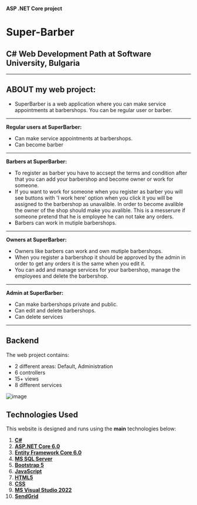  **ASP .NET Core project** 

# Super-Barber

 ## C# Web Development Path at Software University, Bulgaria
------------

  ## **ABOUT my web project:**

- SuperBarber is a web application where you can make service appointments at barbershops. You can be regular user or barber.
------------
**Regular users at SuperBarber:**
- Can make service appointments at barbershops.
- Can become barber
------------

 **Barbers at SuperBarber:**
 - To register as barber you have to accsept the terms and condition after that you can add your barbershop and become owner or work for someone. 
 - If you want to work for someone when you register as barber you will see buttons with 'I work here' option when you click it you will be assigned to the barbershop as unavalible. In order to become avalible the owner of the shop should make you avalible. This is a messerure if someone pretend that he is employee he can not take any orders. 
 - Barbers can work in mutiple barbershops.
------------

 **Owners at SuperBarber:**
 - Owners like barbers can work and own mutiple barbershops. 
 - When you register a barbershop it should be approved by the admin in order to get any orders it is the same when you edit it.
 - You can add and manage services for your barbershop, manage the employees and delete the barbershop. 
 ------------

 **Admin at SuperBarber:**
 - Can make barbershops private and public. 
 - Can edit and delete barbershops.
 - Can delete services
 ------------

## **Backend**
The web project contains:
* 2 different areas: Default, Administration
* 6 controllers
* 15+ views
* 8 different services
 
 ![image](https://github.com/lilpaf/Images/blob/main/Screenshot%202022-12-15%20133213.png)
 
 ## **Technologies Used**

This website is designed and runs using the **main** technologies below:

   1) **[C#](https://en.wikipedia.org/wiki/C_Sharp_(programming_language))**
   2) **[ASP.NET Core 6.0](https://en.wikipedia.org/wiki/ASP.NET_Core)**
   3) **[Entity Framework Core 6.0](https://en.wikipedia.org/wiki/Entity_Framework?wprov=srpw1_0)**
   4) **[MS SQL Server](https://en.wikipedia.org/wiki/Microsoft_SQL_Server)**
   5) **[Bootstrap 5](https://getbootstrap.com/docs/5.0/getting-started/introduction/)**
   6) **[JavaScript](https://en.wikipedia.org/wiki/JavaScript)**
   7) **[HTML5](https://en.wikipedia.org/wiki/HTML)**
   8) **[CSS](https://www.w3schools.com/css/css_intro.asp)**
   9) **[MS Visual Studio 2022](https://visualstudio.microsoft.com/vs/)**
   9) **[SendGrid](https://sendgrid.com/)**
